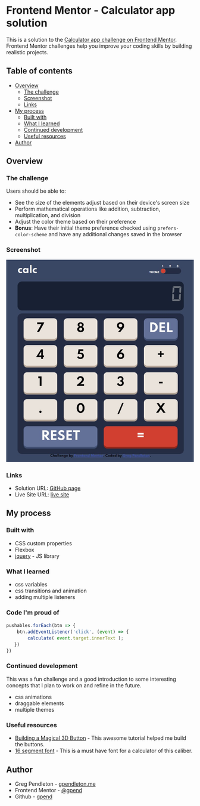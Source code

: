 # Frontend Mentor - Calculator app solution

This is a solution to the [Calculator app challenge on Frontend Mentor](https://www.frontendmentor.io/challenges/calculator-app-9lteq5N29). Frontend Mentor challenges help you improve your coding skills by building realistic projects.

## Table of contents

- [Overview](#overview)
  - [The challenge](#the-challenge)
  - [Screenshot](#screenshot)
  - [Links](#links)
- [My process](#my-process)
  - [Built with](#built-with)
  - [What I learned](#what-i-learned)
  - [Continued development](#continued-development)
  - [Useful resources](#useful-resources)
- [Author](#author)

## Overview

### The challenge

Users should be able to:

- See the size of the elements adjust based on their device's screen size
- Perform mathematical operations like addition, subtraction, multiplication, and division
- Adjust the color theme based on their preference
- **Bonus**: Have their initial theme preference checked using `prefers-color-scheme` and have any additional changes saved in the browser

### Screenshot

![My beautiful calculator](./images/Screenshot.jpg)

### Links

- Solution URL: [GitHub page](https://github.com/gpend/calc-app)
- Live Site URL: [live site](https://gpend.github.io/calc-app/)

## My process

### Built with

- CSS custom properties
- Flexbox
- [jquery](https://jquery.com/) - JS library

### What I learned

- css variables
- css transitions and animation
- adding multiple listeners

### Code I'm proud of

```js
pushables.forEach(btn => {
    btn.addEventListener('click', (event) => {
        calculate( event.target.innerText );
   })
})
```

### Continued development

This was a fun challenge and a good introduction to some interesting concepts that I plan to work on and refine in the future.

- css animations
- draggable elements
- multiple themes

### Useful resources

- [Building a Magical 3D Button](https://www.joshwcomeau.com/animation/3d-button/) - This awesome tutorial helped me build the buttons.
- [16 segment font](https://www.dafont.com/16-segments.font) - This is a must have font for a calculator of this caliber.

## Author

- Greg Pendleton - [gpendleton.me](https://gpendleton.me)
- Frontend Mentor - [@gpend](https://www.frontendmentor.io/profile/gpend)
- Github - [gpend](https://github.com/gpend)
